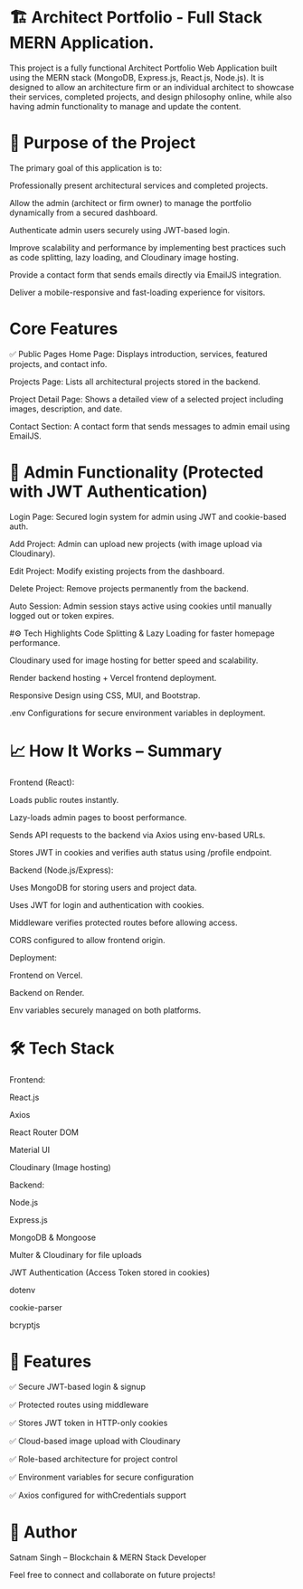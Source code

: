 # 🏗️ Architect Portfolio - Full Stack MERN Application.

This project is a fully functional Architect Portfolio Web Application built using the MERN stack (MongoDB, Express.js, React.js, Node.js). It is designed to allow an architecture firm or an individual architect to showcase their services, completed projects, and design philosophy online, while also having admin functionality to manage and update the content.

# 🎯 Purpose of the Project
  The primary goal of this application is to:
  
  Professionally present architectural services and completed projects.
  
  Allow the admin (architect or firm owner) to manage the portfolio dynamically from a secured dashboard.
  
  Authenticate admin users securely using JWT-based login.
  
  Improve scalability and performance by implementing best practices such as code splitting, lazy loading, and Cloudinary image hosting.
  
  Provide a contact form that sends emails directly via EmailJS integration.
  
  Deliver a mobile-responsive and fast-loading experience for visitors.

# Core Features
✅ Public Pages
  Home Page: Displays introduction, services, featured projects, and contact info.
  
  Projects Page: Lists all architectural projects stored in the backend.
  
  Project Detail Page: Shows a detailed view of a selected project including images, description, and date.
  
  Contact Section: A contact form that sends messages to admin email using EmailJS.

# 🔐 Admin Functionality (Protected with JWT Authentication)
  Login Page: Secured login system for admin using JWT and cookie-based auth.
  
  Add Project: Admin can upload new projects (with image upload via Cloudinary).
  
  Edit Project: Modify existing projects from the dashboard.
  
  Delete Project: Remove projects permanently from the backend.
  
  Auto Session: Admin session stays active using cookies until manually logged out or token expires.

#⚙️ Tech Highlights
  Code Splitting & Lazy Loading for faster homepage performance.
  
  Cloudinary used for image hosting for better speed and scalability.
  
  Render backend hosting + Vercel frontend deployment.
  
  Responsive Design using CSS, MUI, and Bootstrap.
  
  .env Configurations for secure environment variables in deployment.

# 📈 How It Works – Summary
  Frontend (React):
  
  Loads public routes instantly.
  
  Lazy-loads admin pages to boost performance.
  
  Sends API requests to the backend via Axios using env-based URLs.
  
  Stores JWT in cookies and verifies auth status using /profile endpoint.
  
  Backend (Node.js/Express):
  
  Uses MongoDB for storing users and project data.
  
  Uses JWT for login and authentication with cookies.
  
  Middleware verifies protected routes before allowing access.
  
  CORS configured to allow frontend origin.
  
  Deployment:
  
  Frontend on Vercel.
  
  Backend on Render.
  
  Env variables securely managed on both platforms.
# 🛠️ Tech Stack

  Frontend:
  
  React.js
  
  Axios
  
  React Router DOM
  
  Material UI
  
  Cloudinary (Image hosting)
  
  Backend:
  
  Node.js
  
  Express.js
  
  MongoDB & Mongoose
  
  Multer & Cloudinary for file uploads
  
  JWT Authentication (Access Token stored in cookies)
  
  dotenv
  
  cookie-parser
  
  bcryptjs

# 🔐 Features

  ✅ Secure JWT-based login & signup
  
  ✅ Protected routes using middleware
  
  ✅ Stores JWT token in HTTP-only cookies
  
  ✅ Cloud-based image upload with Cloudinary
  
  ✅ Role-based architecture for project control
  
  ✅ Environment variables for secure configuration
  
  ✅ Axios configured for withCredentials support

# 🤝 Author

  Satnam Singh – Blockchain & MERN Stack Developer
  
  Feel free to connect and collaborate on future projects!
